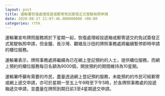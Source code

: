 ```yaml
---
layout: post
title: 運輸署恢復處理投遞或郵寄免試簽發正式駕駛執照申請
date: 2020-08-27 21:07:46.000000000 +08:00
categories: rthk
---
```


運輸署宣布牌照服務將於下星期一起，恢復處理經投遞箱或郵寄遞交的免試簽發正式駕駛執照申請，但金鐘、長沙灣、觀塘及沙田的牌照事務處將繼續暫停即時申請的櫃位服務。

運輸署表示，牌照事務處將繼續為已在網上登記預約的人士，提供櫃位服務，而網上預約的櫃位服務每日名額為9000個，開放預約的期間維持為10星期。

運輸署呼籲有需要的市民，盡量透過網上登記預約服務，未能預約的市民可經郵寄或網上遞交申請，亦可於星期一至五上午9時至下午5時，於各牌照事務處的投遞箱遞交申請，並盡量在牌照到期日前3至4星期遞交申請。
